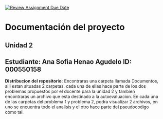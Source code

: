 [![Review Assignment Due Date](https://classroom.github.com/assets/deadline-readme-button-22041afd0340ce965d47ae6ef1cefeee28c7c493a6346c4f15d667ab976d596c.svg)](https://classroom.github.com/a/fz23fUQP)
# Documentación del proyecto
## Unidad 2

Estudiante:  Ana Sofia Henao Agudelo
ID:  000550158
---

**Distribucion del repositorio:**
Encontraras una carpeta llamada Documentos, alli estan situadas 2 carpetas, cada una de ellas hace parte de los dos problemas propuestos por el docente para la unidad 2 y tambien encontraras un archivo que esta destinado a la autoevaluacion. 
En cada una de las carpetas del problema 1 y problema 2, podra visualizar 2 archivos, en uno se encuentra todo el analisis y el otro hace parte del pseudocodigo como tal.   

